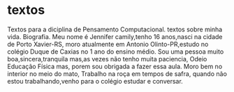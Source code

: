 # textos
Textos para a diciplina de Pensamento Computacional.
textos sobre minha vida.
Biografia.
Meu nome é Jennifer camily,tenho 16 anos,nasci na cidade de Porto Xavier-RS,
moro atualmente em Antonio Olinto-PR,estudo no colégio Duque de Caxias no 1 ano do ensino médio.
Sou uma pessoa muito boa,sincera,tranquila mas,as vezes não tenho muita paciencia,
Odeio Educação Física mas, porem sou obrigada a fazer essa aula.
Moro bem no interior no meio do mato,
Trabalho na roça em tempos de safra,
quando não estou trabalhando,venho para o colégio estudar e conversar.

